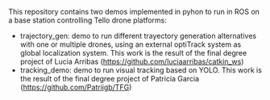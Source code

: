 This repository contains two demos implemented in pyhon to run in ROS on a base station controlling Tello drone platforms:
* trajectory_gen: demo to run different trayectory generation alternatives with one or multiple drones, using an external optiTrack system as global localization system. This work is the result of the final degree project of Lucia Arribas (https://github.com/luciaarribas/catkin_ws)
* tracking_demo: demo to run visual tracking based on YOLO.  This work is the result of the final degree project of Patricia Garcia (https://github.com/Patriigb/TFG)

